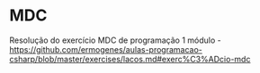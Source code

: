 # MDC
Resolução do exercício MDC de programação 1 módulo - https://github.com/ermogenes/aulas-programacao-csharp/blob/master/exercises/lacos.md#exerc%C3%ADcio-mdc
